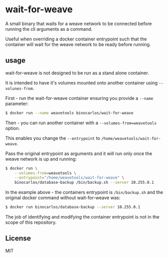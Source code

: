 # wait-for-weave

A small binary that waits for a weave network to be connected before running the cli arguments as a command.

Useful when overriding a docker container entrypoint such that the container will wait for the weave network to be ready before running.

## usage

wait-for-weave is not designed to be run as a stand alone container.

It is intended to have it's volumes mounted onto another container using `--volunes-from`.

First - run the wait-for-weave container ensuring you provide a `--name` parameter:

```bash
$ docker run --name weavetools binocarlos/wait-for-weave
```

Then - you can run another container with a `--volumes-from=weavetools` option.

This enables you change the `--entrypoint` to `/home/weavetools/wait-for-weave`.

Pass the original entrypoint as arguments and it will run only once the weave network is up and running:

```bash
$ docker run \
    --volumes-from=weavetools \
    --entrypoint="/home/weavetools/wait-for-weave" \
    binocarlos/database-backup /bin/backup.sh --server 10.255.0.1
```

In the example above - the containers entrypoint is `/bin/backup.sh` and the original docker command without wait-for-weave was:

```bash
$ docker run binocarlos/database-backup --server 10.255.0.1
```

The job of identifying and modifying the container entrypoint is not in the scope of this repository.

## License

MIT
